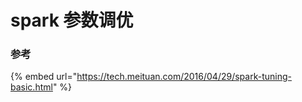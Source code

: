 # spark 参数调优

### 参考

{% embed url="https://tech.meituan.com/2016/04/29/spark-tuning-basic.html" %}



